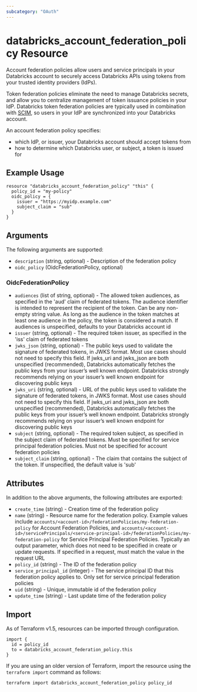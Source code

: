 ```yaml
---
subcategory: "OAuth"
---
```

# databricks_account_federation_policy Resource
Account federation policies allow users and service principals in your Databricks account to securely access Databricks APIs using tokens from your trusted identity providers (IdPs).

Token federation policies eliminate the need to manage Databricks secrets, and allow you to centralize management of token issuance policies in your IdP. Databricks token federation policies are typically used in combination with [SCIM](/admin/users-groups/scim/index.html), so users in your IdP are synchronized into your Databricks account.

An account federation policy specifies:
* which IdP, or issuer, your Databricks account should accept tokens from
* how to determine which Databricks user, or subject, a token is issued for

## Example Usage
```hcl
resource "databricks_account_federation_policy" "this" {
  policy_id = "my-policy"
  oidc_policy = {
    issuer = "https://myidp.example.com"
    subject_claim = "sub"
  }
}
```

## Arguments
The following arguments are supported:
* `description` (string, optional) - Description of the federation policy
* `oidc_policy` (OidcFederationPolicy, optional)

### OidcFederationPolicy
* `audiences` (list of string, optional) - The allowed token audiences, as specified in the 'aud' claim of federated tokens.
  The audience identifier is intended to represent the recipient of the token.
  Can be any non-empty string value. As long as the audience in the token matches
  at least one audience in the policy, the token is considered a match. If audiences
  is unspecified, defaults to your Databricks account id
* `issuer` (string, optional) - The required token issuer, as specified in the 'iss' claim of federated tokens
* `jwks_json` (string, optional) - The public keys used to validate the signature of federated tokens, in JWKS format.
  Most use cases should not need to specify this field. If jwks_uri and jwks_json
  are both unspecified (recommended), Databricks automatically fetches the public
  keys from your issuer’s well known endpoint. Databricks strongly recommends
  relying on your issuer’s well known endpoint for discovering public keys
* `jwks_uri` (string, optional) - URL of the public keys used to validate the signature of federated tokens, in
  JWKS format. Most use cases should not need to specify this field. If jwks_uri
  and jwks_json are both unspecified (recommended), Databricks automatically
  fetches the public keys from your issuer’s well known endpoint. Databricks
  strongly recommends relying on your issuer’s well known endpoint for discovering
  public keys
* `subject` (string, optional) - The required token subject, as specified in the subject claim of federated tokens.
  Must be specified for service principal federation policies. Must not be specified
  for account federation policies
* `subject_claim` (string, optional) - The claim that contains the subject of the token. If unspecified, the default value
  is 'sub'

## Attributes
In addition to the above arguments, the following attributes are exported:
* `create_time` (string) - Creation time of the federation policy
* `name` (string) - Resource name for the federation policy. Example values include
  `accounts/<account-id>/federationPolicies/my-federation-policy` for Account Federation Policies, and
  `accounts/<account-id>/servicePrincipals/<service-principal-id>/federationPolicies/my-federation-policy`
  for Service Principal Federation Policies. Typically an output parameter, which does not need to be
  specified in create or update requests. If specified in a request, must match the value in the
  request URL
* `policy_id` (string) - The ID of the federation policy
* `service_principal_id` (integer) - The service principal ID that this federation policy applies to. Only set for service principal federation policies
* `uid` (string) - Unique, immutable id of the federation policy
* `update_time` (string) - Last update time of the federation policy

## Import
As of Terraform v1.5, resources can be imported through configuration.
```hcl
import {
  id = policy_id
  to = databricks_account_federation_policy.this
}
```

If you are using an older version of Terraform, import the resource using the `terraform import` command as follows:
```sh
terraform import databricks_account_federation_policy policy_id
```